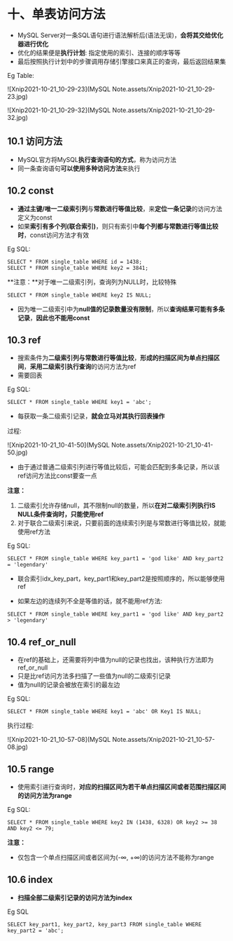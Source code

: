 # 十、单表访问方法

- MySQL Server对一条SQL语句进行语法解析后(语法无误)，**会将其交给优化器进行优化**
- 优化的结果便是**执行计划**: 指定使用的索引、连接的顺序等等
- 最后按照执行计划中的步骤调用存储引擎接口来真正的查询，最后返回结果集



Eg Table:

![Xnip2021-10-21_10-29-23](MySQL Note.assets/Xnip2021-10-21_10-29-23.jpg)



![Xnip2021-10-21_10-29-32](MySQL Note.assets/Xnip2021-10-21_10-29-32.jpg)





## 10.1 访问方法

- MySQL官方将MySQL**执行查询语句的方式**，称为访问方法
- 同一条查询语句**可以使用多种访问方法**来执行







## 10.2 const

- **通过主键/唯一二级索引列**与**常数进行等值比较**，来**定位一条记录**的访问方法定义为const
- 如果**索引有多个列(联合索引)**，则只有索引中**每个列都与常数进行等值比较时**，const访问方法才有效

Eg SQL:

```mysql
SELECT * FROM single_table WHERE id = 1438;
SELECT * FROM single_table WHERE key2 = 3841;
```





**注意：**对于唯一二级索引列，查询列为NULL时，比较特殊

```mysql
SELECT * FROM single_table WHERE key2 IS NULL;
```

- 因为唯一二级索引中为**null值的记录数量没有限制**，所以**查询结果可能有多条记录**，**因此也不能用const**













## 10.3 ref

- 搜索条件为**二级索引列与常数进行等值比较**，**形成的扫描区间为单点扫描区间**，**采用二级索引执行查询**的访问方法为ref
- 需要回表

Eg SQL:

```mysql
SELECT * FROM single_table WHERE key1 = 'abc';
```

- 每获取一条二级索引记录，**就会立马对其执行回表操作**





过程:

![Xnip2021-10-21_10-41-50](MySQL Note.assets/Xnip2021-10-21_10-41-50.jpg)

- 由于通过普通二级索引列进行等值比较后，可能会匹配到多条记录，所以该ref访问方法比const要查一点



**注意：**

1. 二级索引允许存储null，其不限制null的数量，所以**在对二级索引列执行IS NULL条件查询时，只能使用ref**
2. 对于联合二级索引来说，只要前面的连续索引列是与常数进行等值比较，就能使用ref方法

Eg SQL:

```mysql
SELECT * FROM single_table WHERE key_part1 = 'god like' AND key_part2 = 'legendary'
```

- 联合索引idx_key_part，key_part1和key_part2是按照顺序的，所以能够使用ref





- 如果左边的连续列不全是等值的话，就不能用ref方法:

```mysql
SELECT * FROM single_table WHERE key_part1 = 'god like' AND key_part2 > 'legendary'
```

















## 10.4 ref_or_null

- 在ref的基础上，还需要将列中值为null的记录也找出，该种执行方法即为ref_or_null
- 只是比ref访问方法多扫描了一些值为null的二级索引记录
- 值为null的记录会被放在索引的最左边

Eg SQL:

```mysql
SELECT * FROM single_table WHERE key1 = 'abc' OR Key1 IS NULL;
```





执行过程:

![Xnip2021-10-21_10-57-08](MySQL Note.assets/Xnip2021-10-21_10-57-08.jpg)















## 10.5 range

- 使用索引进行查询时，**对应的扫描区间为若干单点扫描区间或者范围扫描区间的访问方法为range**

Eg SQL:

```mysql
SELECT * FROM single_table WHERE key2 IN (1438, 6328) OR key2 >= 38 AND key2 <= 79;
```



**注意：**

- 仅包含一个单点扫描区间或者区间为(-∞, +∞)的访问方法不能称为range













## 10.6 index

- **扫描全部二级索引记录的访问方法为index**

Eg SQL

```mysql
SELECT key_part1, key_part2, key_part3 FROM single_table WHERE key_part2 = 'abc';
```



































